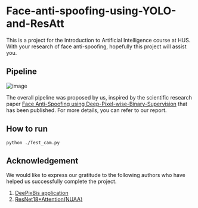 # Face-anti-spoofing-using-YOLO-and-ResAtt
This is a project for the Introduction to Artificial Intelligence course at HUS. With your research of face anti-spoofing, hopefully this project will assist you.

## Pipeline
![image](https://github.com/user-attachments/assets/a79cd905-6315-4f64-8a73-22beb062b966)

The overall pipeline was proposed by us, inspired by the scientific research paper [Face Anti-Spoofing using Deep-Pixel-wise-Binary-Supervision](https://arxiv.org/pdf/1907.04047v1) that has been published. For more details, you can refer to our report.

## How to run
```python ./Test_cam.py```

## Acknowledgement
We would like to express our gratitude to the following authors who have helped us successfully complete the project.
1. [DeePixBis application](https://github.com/Saiyam26/Face-Anti-Spoofing-using-DeePixBiS)
2. [ResNet18+Attention(NUAA)](https://www.kaggle.com/code/aleksandrpikul222/resnet18-attention-nuaa)


